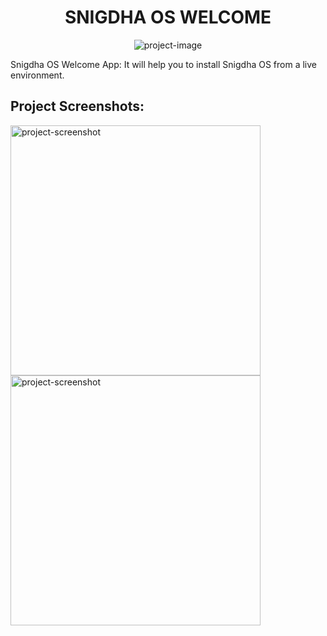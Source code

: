 <h1 align="center" id="title">SNIGDHA OS WELCOME</h1>

<p align="center"><img src="https://socialify.git.ci/snigdhalinux/snigdhaos-welcome/image?font=KoHo&amp;issues=1&amp;language=1&amp;name=1&amp;pattern=Floating%20Cogs&amp;theme=Dark" alt="project-image"></p>

<p id="description">Snigdha OS Welcome App: It will help you to install Snigdha OS from a live environment.</p>

<h2>Project Screenshots:</h2>

<img src="https://github.com/snigdhalinux/snigdhaos-welcome/assets/148610067/ef2b3c9a-9746-4c70-89ce-304474e001ff" alt="project-screenshot" width="400" height="400/">

<img src="https://github.com/snigdhalinux/snigdhaos-welcome/assets/148610067/8d2b26d6-bf98-4dbd-9b8d-2fc9633748cf" alt="project-screenshot" width="400" height="400/">
